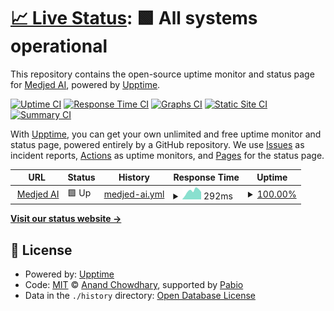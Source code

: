 # [📈 Live Status](https://status.medjed.ai): <!--live status--> **🟩 All systems operational**

This repository contains the open-source uptime monitor and status page for [Medjed AI](https://medjed.ai/), powered by [Upptime](https://github.com/upptime/upptime).

[![Uptime CI](https://github.com/medjedai/status/workflows/Uptime%20CI/badge.svg)](https://github.com/medjedai/status/actions?query=workflow%3A%22Uptime+CI%22)
[![Response Time CI](https://github.com/medjedai/status/workflows/Response%20Time%20CI/badge.svg)](https://github.com/medjedai/status/actions?query=workflow%3A%22Response+Time+CI%22)
[![Graphs CI](https://github.com/medjedai/status/workflows/Graphs%20CI/badge.svg)](https://github.com/medjedai/status/actions?query=workflow%3A%22Graphs+CI%22)
[![Static Site CI](https://github.com/medjedai/status/workflows/Static%20Site%20CI/badge.svg)](https://github.com/medjedai/status/actions?query=workflow%3A%22Static+Site+CI%22)
[![Summary CI](https://github.com/medjedai/status/workflows/Summary%20CI/badge.svg)](https://github.com/medjedai/status/actions?query=workflow%3A%22Summary+CI%22)

With [Upptime](https://upptime.js.org), you can get your own unlimited and free uptime monitor and status page, powered entirely by a GitHub repository. We use [Issues](https://github.com/medjedai/status/issues) as incident reports, [Actions](https://github.com/medjedai/status/actions) as uptime monitors, and [Pages](https://status.medjed.ai) for the status page.

<!--start: status pages-->
<!-- This summary is generated by Upptime (https://github.com/upptime/upptime) -->
<!-- Do not edit this manually, your changes will be overwritten -->
<!-- prettier-ignore -->
| URL | Status | History | Response Time | Uptime |
| --- | ------ | ------- | ------------- | ------ |
| <img alt="" src="https://icons.duckduckgo.com/ip3/medjed.ai.ico" height="13"> [Medjed AI](https://medjed.ai) | 🟩 Up | [medjed-ai.yml](https://github.com/medjedai/status/commits/HEAD/history/medjed-ai.yml) | <details><summary><img alt="Response time graph" src="./graphs/medjed-ai/response-time-week.png" height="20"> 292ms</summary><br><a href="https://status.medjed.ai/history/medjed-ai"><img alt="Response time 305" src="https://img.shields.io/endpoint?url=https%3A%2F%2Fraw.githubusercontent.com%2Fmedjedai%2Fstatus%2FHEAD%2Fapi%2Fmedjed-ai%2Fresponse-time.json"></a><br><a href="https://status.medjed.ai/history/medjed-ai"><img alt="24-hour response time 259" src="https://img.shields.io/endpoint?url=https%3A%2F%2Fraw.githubusercontent.com%2Fmedjedai%2Fstatus%2FHEAD%2Fapi%2Fmedjed-ai%2Fresponse-time-day.json"></a><br><a href="https://status.medjed.ai/history/medjed-ai"><img alt="7-day response time 292" src="https://img.shields.io/endpoint?url=https%3A%2F%2Fraw.githubusercontent.com%2Fmedjedai%2Fstatus%2FHEAD%2Fapi%2Fmedjed-ai%2Fresponse-time-week.json"></a><br><a href="https://status.medjed.ai/history/medjed-ai"><img alt="30-day response time 273" src="https://img.shields.io/endpoint?url=https%3A%2F%2Fraw.githubusercontent.com%2Fmedjedai%2Fstatus%2FHEAD%2Fapi%2Fmedjed-ai%2Fresponse-time-month.json"></a><br><a href="https://status.medjed.ai/history/medjed-ai"><img alt="1-year response time 305" src="https://img.shields.io/endpoint?url=https%3A%2F%2Fraw.githubusercontent.com%2Fmedjedai%2Fstatus%2FHEAD%2Fapi%2Fmedjed-ai%2Fresponse-time-year.json"></a></details> | <details><summary><a href="https://status.medjed.ai/history/medjed-ai">100.00%</a></summary><a href="https://status.medjed.ai/history/medjed-ai"><img alt="All-time uptime 100.00%" src="https://img.shields.io/endpoint?url=https%3A%2F%2Fraw.githubusercontent.com%2Fmedjedai%2Fstatus%2FHEAD%2Fapi%2Fmedjed-ai%2Fuptime.json"></a><br><a href="https://status.medjed.ai/history/medjed-ai"><img alt="24-hour uptime 100.00%" src="https://img.shields.io/endpoint?url=https%3A%2F%2Fraw.githubusercontent.com%2Fmedjedai%2Fstatus%2FHEAD%2Fapi%2Fmedjed-ai%2Fuptime-day.json"></a><br><a href="https://status.medjed.ai/history/medjed-ai"><img alt="7-day uptime 100.00%" src="https://img.shields.io/endpoint?url=https%3A%2F%2Fraw.githubusercontent.com%2Fmedjedai%2Fstatus%2FHEAD%2Fapi%2Fmedjed-ai%2Fuptime-week.json"></a><br><a href="https://status.medjed.ai/history/medjed-ai"><img alt="30-day uptime 100.00%" src="https://img.shields.io/endpoint?url=https%3A%2F%2Fraw.githubusercontent.com%2Fmedjedai%2Fstatus%2FHEAD%2Fapi%2Fmedjed-ai%2Fuptime-month.json"></a><br><a href="https://status.medjed.ai/history/medjed-ai"><img alt="1-year uptime 100.00%" src="https://img.shields.io/endpoint?url=https%3A%2F%2Fraw.githubusercontent.com%2Fmedjedai%2Fstatus%2FHEAD%2Fapi%2Fmedjed-ai%2Fuptime-year.json"></a></details>

<!--end: status pages-->

[**Visit our status website →**](https://status.medjed.ai)

## 📄 License

- Powered by: [Upptime](https://github.com/upptime/upptime)
- Code: [MIT](./LICENSE) © [Anand Chowdhary](https://anandchowdhary.com), supported by [Pabio](https://pabio.com)
- Data in the `./history` directory: [Open Database License](https://opendatacommons.org/licenses/odbl/1-0/)
